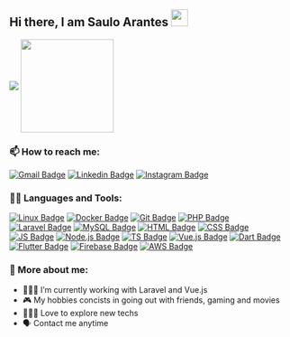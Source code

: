 ## Hi there, I am Saulo Arantes <img src="https://raw.githubusercontent.com/iampavangandhi/iampavangandhi/master/gifs/Hi.gif" width="30px">

<p>
  <img
      align="center"
      src="https://github-readme-stats.vercel.app/api/top-langs/?username=saulo-arantes&layout=compact&theme=dracula"
    />
  <img
      align="center"
      height="165"
      src="https://github-readme-stats.vercel.app/api?username=wnqueiroz&count_private=true&show_icons=true&custom_title=Github%20Status&hide=issues&theme=dracula"
    />
</p>

### 📫 How to reach me: 

[![Gmail Badge](https://img.shields.io/badge/Gmail-D14836?style=for-the-badge&logo=gmail&logoColor=white)](mailto:saulovinicius987@gmail.com) [![Linkedin Badge](https://img.shields.io/badge/-LinkedIn-0e76a8?style=for-the-badge&logo=Linkedin&logoColor=white)](https://www.linkedin.com/in/saulo-arantes/) [![Instagram Badge](https://img.shields.io/badge/-Instagram-fb3958?style=for-the-badge&logo=Instagram&logoColor=white)](https://www.instagram.com/saulo_arantes/)
    
### 👩‍💻 Languages and Tools:

[![Linux Badge](https://img.shields.io/badge/Linux-FCC624?style=for-the-badge&logo=linux&logoColor=black)](https://en.wikipedia.org/wiki/Linux) [![Docker Badge](https://img.shields.io/badge/Docker-2CA5E0?style=for-the-badge&logo=docker&logoColor=white)](https://www.docker.com/) [![Git Badge](https://img.shields.io/badge/Git-F05032?style=for-the-badge&logo=git&logoColor=white)](https://git-scm.com/) [![PHP Badge](https://img.shields.io/badge/PHP-777BB4?style=for-the-badge&logo=php&logoColor=white)](https://www.php.net/) [![Laravel Badge](https://img.shields.io/badge/Laravel-FF2D20?style=for-the-badge&logo=laravel&logoColor=white)](https://laravel.com/) [![MySQL Badge](https://img.shields.io/badge/MySQL-00000F?style=for-the-badge&logo=mysql&logoColor=white)](https://www.mysql.com/) [![HTML Badge](https://img.shields.io/badge/HTML5-E34F26?style=for-the-badge&logo=html5&logoColor=white)](https://developer.mozilla.org/en-US/docs/Web/HTML) [![CSS Badge](https://img.shields.io/badge/CSS3-1572B6?style=for-the-badge&logo=css3&logoColor=white)](https://developer.mozilla.org/en-US/docs/Web/CSS) [![JS Badge](https://img.shields.io/badge/JavaScript-323330?style=for-the-badge&logo=javascript&logoColor=F7DF1E)](https://developer.mozilla.org/en-US/docs/Web/JavaScript) [![Node.js Badge](	https://img.shields.io/badge/Node.js-339933?style=for-the-badge&logo=nodedotjs&logoColor=white)](https://nodejs.org/en/) [![TS Badge](https://img.shields.io/badge/TypeScript-007ACC?style=for-the-badge&logo=typescript&logoColor=white)](https://www.typescriptlang.org/) [![Vue.js Badge](https://img.shields.io/badge/Vue.js-35495E?style=for-the-badge&logo=vuedotjs&logoColor=4FC08D)](https://vuejs.org/) [![Dart Badge](https://img.shields.io/badge/Dart-0175C2?style=for-the-badge&logo=dart&logoColor=white)](https://dart.dev/) [![Flutter Badge](https://img.shields.io/badge/Flutter-02569B?style=for-the-badge&logo=flutter&logoColor=white)](https://flutter.dev/) [![Firebase Badge](https://img.shields.io/badge/firebase-ffca28?style=for-the-badge&logo=firebase&logoColor=black)](https://firebase.google.com/) [![AWS Badge](https://img.shields.io/badge/Amazon_AWS-232F3E?style=for-the-badge&logo=amazon-aws&logoColor=white)](https://aws.amazon.com/)

### 👾 More about me:

- 👨🏻‍💻 I’m currently working with Laravel and Vue.js
- 🎮 My hobbies concists in going out with friends, gaming and movies
- 💁🏻‍♂️ Love to explore new techs
- 🗣 Contact me anytime
